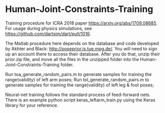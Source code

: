 # Human-Joint-Constraints-Training
Training procedure for ICRA 2018 paper https://arxiv.org/abs/1709.08685. For usage during physics simulations, see https://github.com/dartsim/dart/pull/1016.

The Matlab procedure here depends on the database and code developed by Akhter and Black: http://poseprior.is.tue.mpg.de/.
You will need to sign up an account there to access their database. After you do that, unzip their prior.zip file, and move all the files in the unzipped folder into the Human-Joint-Constraints-Training folder.

Run toa_generate_random_pairs.m to generate samples for training the range(validity) of left arm poses;
Run tol_generate_random_pairs.m to generate samples for training the range(validity) of left leg & foot poses;

Neural-net training follows the standard process of feed-forward nets. There is an example python script  keras_leftarm_train.py using the Keras library for your reference.
